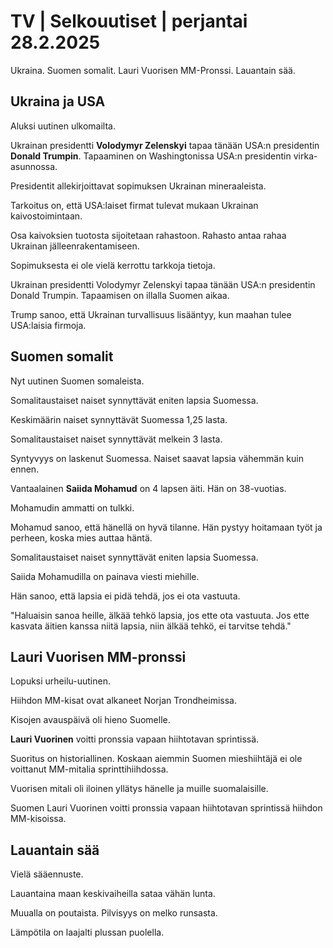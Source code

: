 # TV \| Selkouutiset \| perjantai 28.2.2025

Ukraina. Suomen somalit. Lauri Vuorisen MM-Pronssi. Lauantain sää.

## Ukraina ja USA

Aluksi uutinen ulkomailta.

Ukrainan presidentti **Volodymyr Zelenskyi** tapaa tänään USA:n presidentin **Donald Trumpin**. Tapaaminen on Washingtonissa USA:n presidentin virka-asunnossa.

Presidentit allekirjoittavat sopimuksen Ukrainan mineraaleista.

Tarkoitus on, että USA:laiset firmat tulevat mukaan Ukrainan kaivostoimintaan.

Osa kaivoksien tuotosta sijoitetaan rahastoon. Rahasto antaa rahaa Ukrainan jälleenrakentamiseen.

Sopimuksesta ei ole vielä kerrottu tarkkoja tietoja.

Ukrainan presidentti Volodymyr Zelenskyi tapaa tänään USA:n presidentin Donald Trumpin. Tapaamisen on illalla Suomen aikaa.

Trump sanoo, että Ukrainan turvallisuus lisääntyy, kun maahan tulee USA:laisia firmoja.

## Suomen somalit

Nyt uutinen Suomen somaleista.

Somalitaustaiset naiset synnyttävät eniten lapsia Suomessa.

Keskimäärin naiset synnyttävät Suomessa 1,25 lasta.

Somalitaustaiset naiset synnyttävät melkein 3 lasta.

Syntyvyys on laskenut Suomessa. Naiset saavat lapsia vähemmän kuin ennen.

Vantaalainen **Saiida Mohamud** on 4 lapsen äiti. Hän on 38-vuotias.

Mohamudin ammatti on tulkki.

Mohamud sanoo, että hänellä on hyvä tilanne. Hän pystyy hoitamaan työt ja perheen, koska mies auttaa häntä.

Somalitaustaiset naiset synnyttävät eniten lapsia Suomessa.

Saiida Mohamudilla on painava viesti miehille.

Hän sanoo, että lapsia ei pidä tehdä, jos ei ota vastuuta.

"Haluaisin sanoa heille, älkää tehkö lapsia, jos ette ota vastuuta. Jos ette kasvata äitien kanssa niitä lapsia, niin älkää tehkö, ei tarvitse tehdä."

## Lauri Vuorisen MM-pronssi

Lopuksi urheilu-uutinen.

Hiihdon MM-kisat ovat alkaneet Norjan Trondheimissa.

Kisojen avauspäivä oli hieno Suomelle.

**Lauri Vuorinen** voitti pronssia vapaan hiihtotavan sprintissä.

Suoritus on historiallinen. Koskaan aiemmin Suomen mieshiihtäjä ei ole voittanut MM-mitalia sprinttihiihdossa.

Vuorisen mitali oli iloinen yllätys hänelle ja muille suomalaisille.

Suomen Lauri Vuorinen voitti pronssia vapaan hiihtotavan sprintissä hiihdon MM-kisoissa.

## Lauantain sää

Vielä sääennuste.

Lauantaina maan keskivaiheilla sataa vähän lunta.

Muualla on poutaista. Pilvisyys on melko runsasta.

Lämpötila on laajalti plussan puolella.

